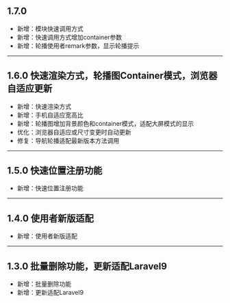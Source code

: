 ## 1.7.0 

- 新增：模块快速调用方式
- 新增：快速调用方式增加container参数
- 新增：轮播使用者remark参数，显示轮播提示

---

## 1.6.0 快速渲染方式，轮播图Container模式，浏览器自适应更新

- 新增：快速渲染方式
- 新增：手机自适应宽高比
- 新增：轮播图增加背景颜色和container模式，适配大屏模式的显示
- 优化：浏览器自适应或尺寸变更时自动更新
- 修复：导航轮播适配最新版本方法调用

---

## 1.5.0 快速位置注册功能

- 新增：快速位置注册功能

---

## 1.4.0 使用者新版适配

- 新增：使用者新版适配

---

## 1.3.0 批量删除功能，更新适配Laravel9

- 新增：批量删除功能
- 新增：更新适配Laravel9
